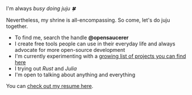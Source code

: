 I'm always _busy doing juju 🍀_
 
Nevertheless, my shrine is all-encompassing. So come, let's do juju together.

- To find me, search the handle **@opensaucerer**
- I create free tools people can use in their everyday life and always advocate for more open-source development
- I'm currently experimenting with a [growing list of projects you can find here](https://abbrefy.xyz/projects)
- I trying out *Rust* and *Julia*
- I'm open to talking about anything and everything

You can [check out my resume here](https://abbrefy.xyz/resumeng).
